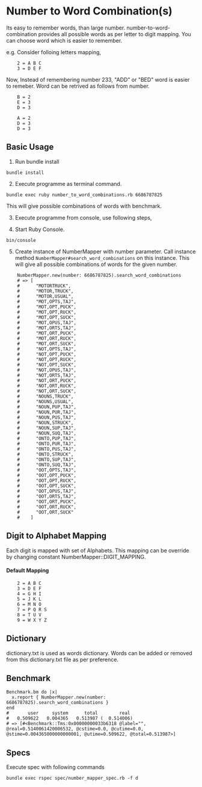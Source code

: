 # Number to Word Combination(s)

Its easy to remember words, than large number. number-to-word-combination provides all possible words as per letter to digit mapping. You can choose word which is easier to remember.

e.g.
Consider folloing letters mapping,
```
    2 = A B C
    3 = D E F
```
Now, Instead of remembering number 233, "ADD" or "BED" word is easier to remeber.
Word can be retrived as follows from number.
```
    B = 2
    E = 3
    D = 3
```
```
    A = 2
    D = 3
    D = 3
```



## Basic Usage

1. Run bundle install
```
bundle install
```
2. Execute programme as terminal command.
```
bundle exec ruby number_to_word_combinations.rb 6686787825
```
This will give possible combinations of words with benchmark.

3. Execute programme from console, use following steps,

4. Start Ruby Console.
```
bin/console

```
5. Create instance of NumberMapper with number parameter.
Call instance method ```NumberMapper#search_word_combinations``` on this instance.
This will give all possible combinations of words for the given number.
```
    NumberMapper.new(number: 6686787825).search_word_combinations
    # => [
    #      "MOTORTRUCK",
    #      "MOTOR,TRUCK",
    #      "MOTOR,USUAL",
    #      "MOT,OPTS,TAJ",
    #      "MOT,OPT,PUCK",
    #      "MOT,OPT,RUCK",
    #      "MOT,OPT,SUCK",
    #      "MOT,OPUS,TAJ",
    #      "MOT,ORTS,TAJ",
    #      "MOT,ORT,PUCK",
    #      "MOT,ORT,RUCK",
    #      "MOT,ORT,SUCK",
    #      "NOT,OPTS,TAJ",
    #      "NOT,OPT,PUCK",
    #      "NOT,OPT,RUCK",
    #      "NOT,OPT,SUCK",
    #      "NOT,OPUS,TAJ",
    #      "NOT,ORTS,TAJ",
    #      "NOT,ORT,PUCK",
    #      "NOT,ORT,RUCK",
    #      "NOT,ORT,SUCK",
    #      "NOUNS,TRUCK",
    #      "NOUNS,USUAL",
    #      "NOUN,PUP,TAJ",
    #      "NOUN,PUR,TAJ",
    #      "NOUN,PUS,TAJ",
    #      "NOUN,STRUCK",
    #      "NOUN,SUP,TAJ",
    #      "NOUN,SUQ,TAJ",
    #      "ONTO,PUP,TAJ",
    #      "ONTO,PUR,TAJ",
    #      "ONTO,PUS,TAJ",
    #      "ONTO,STRUCK",
    #      "ONTO,SUP,TAJ",
    #      "ONTO,SUQ,TAJ",
    #      "OOT,OPTS,TAJ",
    #      "OOT,OPT,PUCK",
    #      "OOT,OPT,RUCK",
    #      "OOT,OPT,SUCK",
    #      "OOT,OPUS,TAJ",
    #      "OOT,ORTS,TAJ",
    #      "OOT,ORT,PUCK",
    #      "OOT,ORT,RUCK",
    #      "OOT,ORT,SUCK"
    #    ]
```

## Digit to Alphabet Mapping

Each digit is mapped with set of Alphabets. This mapping can be override by changing constant NumberMapper::DIGIT_MAPPING.

#### Default Mapping

```
    2 = A B C
    3 = D E F
    4 = G H I
    5 = J K L
    6 = M N O
    7 = P Q R S
    8 = T U V
    9 = W X Y Z
```

## Dictionary
dictionary.txt is used as words dictionary. Words can be added or removed from this dictionary.txt file as per preference.

## Benchmark

```
Benchmark.bm do |x|
  x.report { NumberMapper.new(number: 6686787825).search_word_combinations }
end
#       user     system      total        real
#   0.509622   0.004365   0.513987 (  0.514006)
# => [#<Benchmark::Tms:0x00000000033b6318 @label="", @real=0.5140061420006532, @cstime=0.0, @cutime=0.0, @stime=0.004365000000000001, @utime=0.509622, @total=0.513987>] 

```

## Specs

Execute spec with following commands

```
bundle exec rspec spec/number_mapper_spec.rb -f d
```
